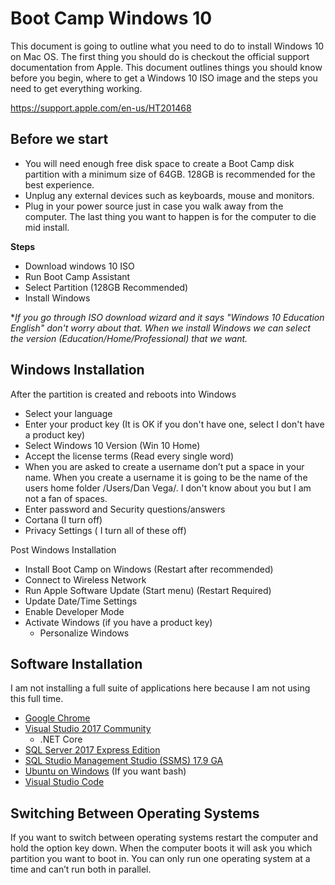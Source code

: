 # Boot Camp Windows 10

This document is going to outline what you need to do to install Windows 10 on Mac OS. The first thing you should do is checkout the official support documentation from Apple. This document outlines things you should know before you begin, where to get a Windows 10 ISO image and the steps you need to get everything working. 

https://support.apple.com/en-us/HT201468 

## Before we start

* You will need enough free disk space to create a Boot Camp disk partition with a minimum size of 64GB. 128GB is recommended for the best experience.	
* Unplug any external devices such as keyboards, mouse and monitors. 
* Plug in your power source just in case you walk away from the computer. The last thing you want to happen is for the computer to die mid install.

**Steps**

* Download windows 10 ISO
* Run Boot Camp Assistant
* Select Partition (128GB Recommended)
* Install Windows

\**If you go through ISO download wizard and it says "Windows 10 Education English" don't worry about that. When we install Windows we can select the version (Education/Home/Professional) that we want.*

## Windows Installation 

After the partition is created and reboots into Windows

* Select your language
* Enter your product key (It is OK if you don't have one, select I don't have a product key)
* Select Windows 10 Version (Win 10 Home)
* Accept the license terms (Read every single word)
* When you are asked to create a username don’t put a space in your name. When you create a username it is going to be the name of the users home folder /Users/Dan Vega/. I don't know about you but I am not a fan of spaces.
* Enter password and Security questions/answers
* Cortana (I turn off)
* Privacy Settings ( I turn all of these off)

Post Windows Installation

* Install Boot Camp on Windows (Restart after recommended)
* Connect to Wireless Network
* Run Apple Software Update (Start menu) (Restart Required)
* Update Date/Time Settings
* Enable Developer Mode
* Activate Windows (if you have a product key)
    * Personalize Windows

## Software Installation

I am not installing a full suite of applications here because I am not using this full time. 

* [Google Chrome](https://www.google.com/chrome/)
* [Visual Studio 2017 Community](https://visualstudio.microsoft.com/downloads/)
    * .NET Core 
* [SQL Server 2017 Express Edition](https://www.microsoft.com/en-us/sql-server/sql-server-editions-express)
* [SQL Studio Management Studio (SSMS) 17.9 GA](https://docs.microsoft.com/en-us/sql/ssms/sql-server-management-studio-changelog-ssms?view=sql-server-2017#ssms-179-latest-ga-release)
* [Ubuntu on Windows](https://docs.microsoft.com/en-us/windows/wsl/install-win10) (If you want bash) 
* [Visual Studio Code](https://code.visualstudio.com/)    

## Switching Between Operating Systems
If you want to switch between operating systems restart the computer and hold the option key down. When the computer boots it will ask you which partition you want to boot in. You can only run one operating system at a time and can’t run both in parallel. 


